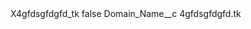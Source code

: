 <?xml version="1.0" encoding="UTF-8"?>
<CustomMetadata xmlns="http://soap.sforce.com/2006/04/metadata" xmlns:xsi="http://www.w3.org/2001/XMLSchema-instance" xmlns:xsd="http://www.w3.org/2001/XMLSchema">
    <label>X4gfdsgfdgfd_tk</label>
    <protected>false</protected>
    <values>
        <field>Domain_Name__c</field>
        <value xsi:type="xsd:string">4gfdsgfdgfd.tk</value>
    </values>
</CustomMetadata>

